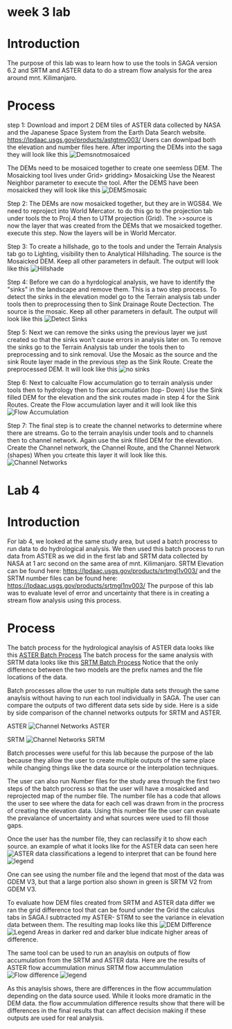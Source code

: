 # week 3 lab

# Introduction 
The purpose of this lab was to learn how to use the tools in SAGA version 6.2 and SRTM and ASTER data to do a stream flow analysis for the area around mnt. Kilimanjaro. 

# Process
step 1: 
Download and import 2 DEM tiles of ASTER data collected by NASA and the Japanese Space System from the Earth Data Search website. https://lpdaac.usgs.gov/products/astgtmv003/ Users can downlpad both the elevation and number files here. After importing the DEMs into the saga they will look like this ![Demsnotmosaiced](DEMfilesASTER.png)

The DEMs need to be mosaiced together to create one seemless DEM. The Mosaicking tool lives under Grid> gridding> Mosaicking
Use the Nearest Neighbor parameter to execute the tool.
After the DEMS have been mosaicked they will look like this ![DEMSmosaic](Batch0ASTERmosaic.png)

Step 2:
The DEMs are now mosaicked together, but they are in WGS84. We need to reproject into World Mercator.
to do this go to the projection tab under tools the to Proj.4 then to UTM projection (Grid). 
The >>source is now the layer that was created from the DEMs that we mosaicked together.
execute this step. Now the layers will be in World Mercator. 

Step 3: 
To create a hillshade, go to the tools and under the Terrain Analysis tab go to Lighting, visibility then to Analytical 
Hillshading. The source is the Mosaicked DEM. Keep all other parameters in default. The output will look like this ![Hillshade](hillshadeASTER.png)

Step 4: 
 Before we can do a hyrdological analysis, we have to identify the "sinks" in the landscape and remove them. This is a two step process. To detect the sinks in the elevation model go to the Terrain analysis tab under tools then to preprocessing then 
to Sink Drainage Route Dectection. The source is the mosaic. Keep all other parameters in default. The output will look like this ![Detect Sinks](sinkrouteASTER.png)

Step 5: 
Next we can remove the sinks using the previous layer we just created so that the sinks won't cause errors in analysis later on. 
To remove the sinks go to the Terrain Analysis tab under the tools then to preprocessing and to sink removal. 
Use the Mosaic as the source and the sink Route layer made in the previous step as the Sink Route. 
Create the preprocessed DEM. It will look like this ![no sinks](nosinksASTER.png)

Step 6: 
Next to calcualte Flow accumulation go to terrain analysis under tools then to hydrology then to flow accumulation (top- Down)
Use the Sink filled DEM for the elevation and the sink routes made in step 4 for the Sink Routes. 
Create the Flow accumulation layer and it will look like this ![Flow Accumulation](FlowaccumulationASTER.png)

Step 7: 
The final step is to create the channel networks to determine where there are streams. 
Go to the terrain anaylsis under tools and to channels then to channel network. 
Again use the sink filled DEM for the elevation. Create the Channel network, the Channel Route, and the Channel Network (shapes)
When you crteate this layer it will look like this. ![Channel Networks](channelnetworkASTER.png)


# Lab 4 
# Introduction 
For lab 4, we looked at the same study area, but used a batch procress to run data to do hydrological analysis. We then used this batch 
process to run data from ASTER as we did in the first lab and SRTM data collected by NASA at 1 arc second on the same area of mnt. 
Kilimanjaro. SRTM Elevation can be found here:  https://lpdaac.usgs.gov/products/srtmgl1v003/ and the SRTM number files can be found here: https://lpdaac.usgs.gov/products/srtmgl1nv003/
The purpose of this lab was to evaluate level of error and uncertainty that there is in creating a stream flow analysis using this process. 
# Process 
The batch process for the hydrological anaylsis of ASTER data looks like this [ASTER Batch Process](mosaic_utmproj_hillshade_sinks_sinkremoval_flowaccumulation_Channelnetworks.bat)
The batch process for the same analysis with SRTM data looks like this [SRTM Batch Process](Mosaic_UTMproj_hillshade_sinks_sinkremoval_flowAcc_Channels_SRTM.bat)
Notice that the only difference between the two models are the prefix names and the file locations of the data. 

Batch processes allow the user to run multiple data sets through the same anaylsis without having to run each tool individually in SAGA.
The user can compare the outputs of two different data sets side by side. Here is a side by side comparison of the channel networks outputs for SRTM and ASTER. 

ASTER
![Channel Networks ASTER](Batch1ASTERChannelntwrk.png)


SRTM
![Channel Networks SRTM](Batch2realSRTMchannelntwrk.png)

Batch processes were useful for this lab because the purpose of the lab because they allow the user to create multiple outputs of the same place while changing things like the data source or the interpolation techniques. 

The user can also run Number files for the study area through the first two steps of the batch procress so that the user will have a 
mosaicked and reprojected map of the number file. The number file has a code that allows the user to see where the data for each cell 
was drawn from in the procress of creating the elevation data.  Using this number file the user can evaluate the prevalance of 
uncertainty and what sources were used to fill those gaps. 

Once the user has the number file, they can reclassify it to show each source. an example of what it looks like for the ASTER data can seen here 
![ASTER data classifications](ASTERNUMfile.png)
a legend to interpret that can be found here ![legend](ASTERNUMfile_legend.png)

One can see using the number file and the legend that most of the data was GDEM V3, but that a large portion also shown in green is SRTM V2 from GDEM V3.

To evaluate how DEM files created from SRTM and ASTER data differ we ran the grid difference tool that can be found under the Grid the calculus tabs in SAGA.I subtracted my ASTER- STRM to see the variance in elevation data between them. The resulting map looks like this ![DEM Difference](DiffMosaicASTERminusSRTM.png) ![Legend](DiffMosaicASTERminusSRTM_legend.png) Areas in darker red and darker blue indicate higher areas of difference. 

The same tool can be used to run an anaylsis on outputs of flow accumulation from the SRTM and ASTER data. 
Here are the results of ASTER flow accummulation minus SRTM flow accummulation ![Flow difference](diffflowaccASTERminusSRTM.png)
![legend](diffflowaccASTERminusSRTM_legend.png) 

As this anaylsis shows, there are differences in the flow accummulation depending on the data source used. While it looks more dramatic 
in the DEM data. the flow accummulation difference results show that there will be differences in the final results that can affect 
decision making if these outputs are used for real analysis.
